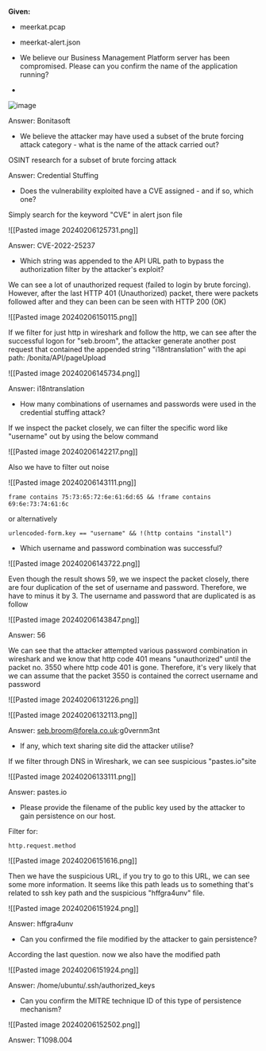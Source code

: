 **Given:**
- meerkat.pcap
- meerkat-alert.json







- We believe our Business Management Platform server has been compromised. Please can you confirm the name of the application running?
-
![image](https://github.com/jirayus013t/cybersecurityprojects/assets/49973180/949db684-e32c-4a7f-8397-a751f1f43abf)


Answer: Bonitasoft

- We believe the attacker may have used a subset of the brute forcing attack category - what is the name of the attack carried out?

OSINT research for a subset of brute forcing attack

Answer: Credential Stuffing


- Does the vulnerability exploited have a CVE assigned - and if so, which one?

Simply search for the keyword "CVE" in alert json file

![[Pasted image 20240206125731.png]]


Answer: CVE-2022-25237

- Which string was appended to the API URL path to bypass the authorization filter by the attacker's exploit?


We can see a lot of unauthorized request (failed to login by brute forcing). However,  after the last HTTP 401 (Unauthorized) packet, there were packets followed after and they can been can be seen with HTTP 200 (OK)

![[Pasted image 20240206150115.png]]


If we filter for just http in wireshark and follow the http, we can see after the successful logon for "seb.broom", the attacker generate another post request that contained the appended string "i18ntranslation" with the api path: /bonita/API/pageUpload

![[Pasted image 20240206145734.png]]

Answer: i18ntranslation

- How many combinations of usernames and passwords were used in the credential stuffing attack?


If we inspect the packet closely, we can filter the specific word like "username" out by using the below command

![[Pasted image 20240206142217.png]]


Also we have to filter out noise

![[Pasted image 20240206143111.png]]

```
frame contains 75:73:65:72:6e:61:6d:65 && !frame contains 69:6e:73:74:61:6c

```
or alternatively

```
urlencoded-form.key == "username" && !(http contains "install")
```
- Which username and password combination was successful?



![[Pasted image 20240206143722.png]]

Even though the result shows 59, we we inspect the packet closely, there are four duplication of the set of username and password. Therefore, we have to minus it by 3. The username and password that are duplicated is as follow 

![[Pasted image 20240206143847.png]]

Answer: 56


We can see that the attacker attempted various password combination in wireshark and we know that http code 401 means "unauthorized" until the packet no. 3550 where http code 401 is gone. Therefore, it's very likely that we can assume that the packet 3550 is contained the correct username and password

![[Pasted image 20240206131226.png]]

![[Pasted image 20240206132113.png]]



Answer: seb.broom@forela.co.uk:g0vernm3nt


- If any, which text sharing site did the attacker utilise?

If we filter through DNS in Wireshark, we can see suspicious "pastes.io"site

![[Pasted image 20240206133111.png]]

Answer: pastes.io


- Please provide the filename of the public key used by the attacker to gain persistence on our host.

Filter for:
```
http.request.method
```

![[Pasted image 20240206151616.png]]


Then we have the suspicious URL, if you try to go to this URL, we can see some more information. It seems like this path leads us to something that's related to ssh key path and the suspicious "hffgra4unv" file.

![[Pasted image 20240206151924.png]]


Answer: hffgra4unv


- Can you confirmed the file modified by the attacker to gain persistence?

According the last question. now we also have the modified path

![[Pasted image 20240206151924.png]]

Answer: /home/ubuntu/.ssh/authorized_keys


- Can you confirm the MITRE technique ID of this type of persistence mechanism?

![[Pasted image 20240206152502.png]]


Answer: T1098.004
